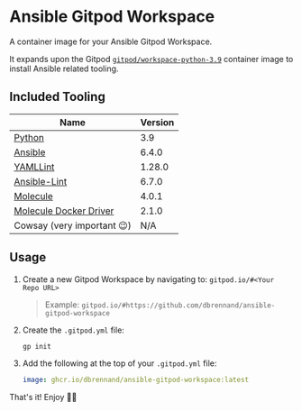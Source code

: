 # Ansible Gitpod Workspace

A container image for your Ansible Gitpod Workspace.

It expands upon the Gitpod [`gitpod/workspace-python-3.9`](https://github.com/gitpod-io/workspace-images/blob/main/chunks/lang-python/Dockerfile) container image to install Ansible related tooling.

## Included Tooling

| Name                                                                                            | Version |
| ----------------------------------------------------------------------------------------------- | ------- |
| [Python](https://github.com/gitpod-io/workspace-images/blob/main/chunks/lang-python/Dockerfile) | 3.9     |
| [Ansible](https://github.com/ansible/ansible)                                                   | 6.4.0   |
| [YAMLLint](https://github.com/adrienverge/yamllint)                                             | 1.28.0  |
| [Ansible-Lint](https://github.com/ansible/ansible-lint)                                         | 6.7.0   |
| [Molecule](https://github.com/ansible-community/molecule)                                       | 4.0.1   |
| [Molecule Docker Driver](https://github.com/ansible-community/molecule-docker)                  | 2.1.0   |
| Cowsay (very important 😉)                                                                       | N/A     |

## Usage

1. Create a new Gitpod Workspace by navigating to: `gitpod.io/#<Your Repo URL>`

    > Example: `gitpod.io/#https://github.com/dbrennand/ansible-gitpod-workspace`

2. Create the `.gitpod.yml` file:

    ```bash
    gp init
    ```

3. Add the following at the top of your `.gitpod.yml` file:

    ```yaml
    image: ghcr.io/dbrennand/ansible-gitpod-workspace:latest
    ```

That's it! Enjoy 🚀✨
